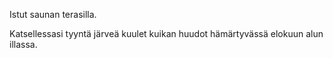 Istut saunan terasilla.

Katsellessasi tyyntä järveä kuulet kuikan huudot hämärtyvässä elokuun alun illassa.